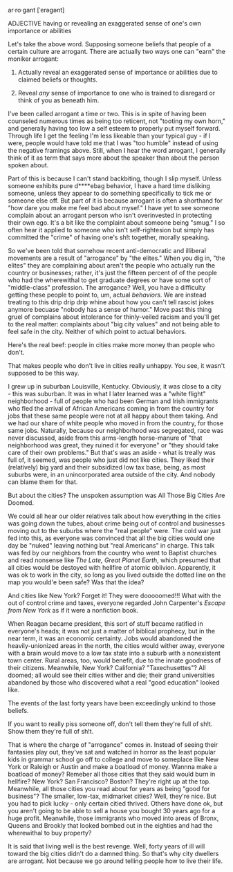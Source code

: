 ar·ro·gant
[ˈerəɡənt]

ADJECTIVE
having or revealing an exaggerated sense of one's own importance or abilities

Let's take the above word. Supposing someone beliefs that people of a
certain culture are arrogant. There are actually two ways one can
"earn" the moniker arrogant:

1. Actually reveal an exaggerated sense of importance or abilities due
to claimed beliefs or thoughts.

2. Reveal *any* sense of importance to one who is trained to disregard
or think of you as beneath him.

I've been called arrogant a time or two. This is in spite of having
been counseled numerous times as being too reticent, not "tooting my
own horn," and generally having too low a self esteem to properly put
myself forward. Through life I get the feeling I'm less likeable than
your typical guy - if I were, people would have told me that I was
"too humble" instead of using the negative framings above. Still, when
I hear the word arrogant, I generally think of it as term that says
more about the speaker than about the person spoken about.

Part of this is because I can't stand backbiting, though I slip
myself. Unless someone exhibits pure d****ebag behavior, I have a hard
time disliking someone, unless they appear to do something
specifically to tick me or someone else off. But part of it is because
arrogant is often a shorthand for "how dare you make me feel bad about
mysef." I have yet to see someone complain about an arrogant person
who isn't overinvested in protecting their own ego. It's a bit like
the complaint about someone being "smug." I so often hear it applied
to someone who isn't self-rightesion but simply has committed the
"crime" of having one's sh!t together, morally speaking.

So we've been told that somehow recent anti-democratic and illiberal
movements are a result of "arrogance" by "the elites." When you dig
in, "the elites" they are complaining about aren't the people who
actually run the country or businesses; rather, it's just the fifteen
percent of of the people who had the wherewithal to get graduate
degrees or have some sort of "middle-class" profession. The arrogance?
Well, you have a difficulty getting these people to point to, um,
actual _behaviors_. We are instead treating to this drip drip drip
whine about how you can't tell rascist jokes anymore becuase "nobody
has a sense of humor." Move past this thing gruel of complains about
intolerance for thinly-veiled racism and you'll get to the real
matter: complaints about "big city values"
and not being able to feel safe in the city. Neither of which point to
actual behaviors.

Here's the real beef: people in cities make more money than people who
don't.

That makes people who don't live in cities really unhappy. You see, it
wasn't supposed to be this way.

I grew up in suburban Louisville, Kentucky. Obviously, it was close to
a city - this was suburban. It was in what I later learned was a
"white flight" neighborhood - full of people who had been German and
Irish immigrants who fled the arrival of African Americans coming in
from the country for jobs that these same people were not at all happy
about them taking. And we had our share of white people who moved in
from the country, for those same jobs. Naturally, because our
neighborhood was segregated, race was never discussed, aside from this
arms-length horse-manure of "that neighborhood was great, they ruined
it for everyone" or "they should take care of their own problems." But
that's was an aside - what is treally was full of, it seemed, was
people who just did not like cities. They liked their (relatively) big
yard and their subsidized low tax base, being, as most suburbs were,
in an unincorporated area outside of the city. And nobody can blame
them for that.

But about the cities? The unspoken assumption was All Those Big Cities
Are Doomed.

We could all hear our older relatives talk about how everything in the
cities was going down the tubes, about crime being out of control and
businesses moving out to the suburbs where the "real people" were. The
cold war just fed into this, as everyone was convinced that all the
big cities would one day be "nuked" leaving nothing but "real
Americans" in charge. This talk was fed by our neighbors from the
country who went to Baptist churches and read nonsense like _The Late,
Great Planet Earth_, which presumed that all cities would be destoyed
with hellfire of atomic oblivion. Apparently, it was ok to work in the
city, so long as you lived outside the dotted line on the map you
would'e been safe? Was that the idea?

And cities like New York? Forget it! They were dooooomed!!! What with
the out of control crime and taxes, everyone regarded John Carpenter's
_Escape from New York_ as if it were a nonfiction book.

When Reagan became president, this sort of stuff became ratified in
everyone's heads; it was not just a matter of biblical prophecy, but
in the near term, it was an economic certainty. Jobs would abandoned
the heavily-unionized areas in the north, the cities would wither
away, everyone with a brain would move to a low tax state into a
suburb with a nonexistent town center. Rural areas, too, would
benefit, due to the innate goodness of their citizens. Meanwhile, New
York?
California?
"Taxechusettes"? All doomed; all would see their cities wither and
die; their grand universities abandoned by those who discovered what a
real "good education" looked like.

The events of the last forty years have been exceedingly unkind to
those beliefs.

If you want to really piss someone off, don't tell them they're full
of sh!t. Show them they're full of sh!t.

That is where the charge of "arrogance" comes in. Instead of seeing
their fantasies play out, they've sat and watched in horror as the
least popular kids in grammar school go off to college and move to
someplace like New York or Raleigh or Austin and make a boatload of
money. Wannna make a boatload of money? Remeber all those cities that
they said would burn in hellfire? New York? San Francisco? Boston?
They're right up at the top. Meanwhile, all those cities you read
about for years as being "good for business"? The smaller, low-tax,
midmarket cities? Well, they're nice. But you had to pick lucky - only
certain citied thrived. Others have done ok, but you aren't going to
be able to sell a house you bought 30 years ago for a huge profit. Meanwhile,
those immigrants who moved into areas of Bronx, Queens and Brookly
that looked bombed out in the eighties and had the wherewithal to buy
property?

It is said that living well is the best revenge. Well, forty years of
ill will toward the big cities didn't do a damned thing. So that's why
city dwellers are arrogant. Not because we go around telling people
how to live their life.

